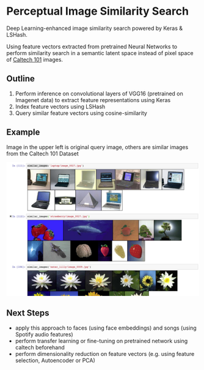 # Perceptual Image Similarity Search

Deep Learning-enhanced image similarity search powered by Keras & LSHash.

Using feature vectors extracted from pretrained Neural Networks to perform similarity search in a semantic latent space instead of pixel space of [Caltech 101](http://www.vision.caltech.edu/Image_Datasets/Caltech101/) images.

## Outline

1. Perform inference on convolutional layers of VGG16 (pretrained on Imagenet data) to extract feature representations using Keras
2. Index feature vectors using LSHash
3. Query similar feature vectors using cosine-similarity 

## Example

Image in the upper left is original query image, others are similar images from the Caltech 101 Dataset 

![Example](output_example.png)

## Next Steps

- apply this approach to faces (using face embeddings) and songs (using Spotify audio features)
- perform transfer learning or fine-tuning on pretrained network using caltech beforehand
- perform dimensionality reduction on feature vectors (e.g. using feature selection, Autoencoder or PCA)
